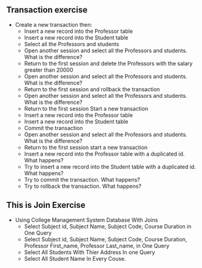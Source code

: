 ## Transaction exercise 

* Create a new transaction then:
  * Insert a new record into the Professor table
  * Insert a new record into the Student table
  * Select all the Professors and students
  * Open another session and select all the Professors and students. What is the difference?
  * Return to the first session and delete the Professors with the salary greater than 20000
  * Open another session and select all the Professors and students. What is the difference?
  * Return to the first session and rollback the transaction
  * Open another session and select all the Professors and students. What is the difference?
  * Return to the first session Start a new transaction
  * Insert a new record into the Professor table
  * Insert a new record into the Student table
  * Commit the transaction
  * Open another session and select all the Professors and students. What is the difference?
  * Return to the first session start a new transaction
  * Insert a new record into the Professor table with a duplicated id. What happens?
  * Try to insert a new record into the Student table with a duplicated id. What happens?
  * Try to commit the transaction. What happens?
  * Try to rollback the transaction. What happens?
  
## This is Join Exercise

* Using College Management System Database With Joins
  * Select Subject id, Subject Name, Subject Code, Course Duration in One Query
  * Select Subject id, Subject Name, Subject Code, Course Duration, Professor First_name, Professor Last_name, in One Query
  * Select All Students With Thier Address In one Query
  * Select All Student Name In Every Couse.
